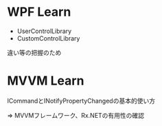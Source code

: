 # WPF Learn

- UserControlLibrary
- CustomControlLibrary

違い等の把握のため

# MVVM Learn

ICommandとINotifyPropertyChangedの基本的使い方

=> MVVMフレームワーク、Rx.NETの有用性の確認
